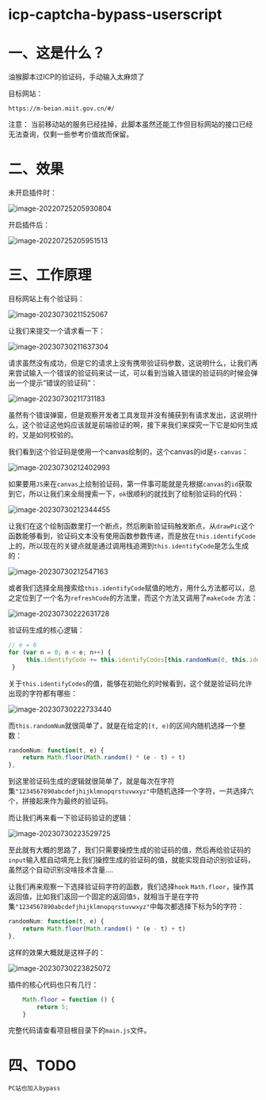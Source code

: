 # icp-captcha-bypass-userscript

# 一、这是什么？ 

油猴脚本过ICP的验证码，手动输入太麻烦了



目标网站： 

```
https://m-beian.miit.gov.cn/#/
```



注意： 当前移动站的服务已经挂掉，此脚本虽然还能工作但目标网站的接口已经无法查询，仅剩一些参考价值故而保留。



# 二、效果

未开启插件时：

![image-20220725205930804](README.assets/image-20220725205930804.png)



开启插件后：

![image-20220725205951513](README.assets/image-20220725205951513.png)



# 三、工作原理

目标网站上有个验证码：

![image-20230730211525067](README.assets/image-20230730211525067.png)

让我们来提交一个请求看一下：

![image-20230730211637304](README.assets/image-20230730211637304.png)

请求虽然没有成功，但是它的请求上没有携带验证码参数，这说明什么，让我们再来尝试输入一个错误的验证码来试一试，可以看到当输入错误的验证码的时候会弹出一个提示“错误的验证码”：

![image-20230730211731183](README.assets/image-20230730211731183.png)

虽然有个错误弹窗，但是观察开发者工具发现并没有捕获到有请求发出，这说明什么，这个验证这他妈应该就是前端验证的啊，接下来我们来探究一下它是如何生成的，又是如何校验的。

我们看到这个验证码是使用一个canvas绘制的，这个canvas的id是`s-canvas`：

![image-20230730212402993](README.assets/image-20230730212402993.png)

如果要用`JS`来在`canvas`上绘制验证码，第一件事可能就是先根据`canvas`的`id`获取到它，所以让我们来全局搜索一下，`ok`很顺利的就找到了绘制验证码的代码：

![image-20230730212344455](README.assets/image-20230730212344455.png)

让我们在这个绘制函数里打一个断点，然后刷新验证码触发断点，从`drawPic`这个函数能够看到，验证码文本没有使用函数参数传递，而是放在`this.identifyCode`上的，所以现在的关键点就是通过调用栈追溯到`this.identifyCode`是怎么生成的：

![image-20230730212547163](README.assets/image-20230730212547163.png)

或者我们选择全局搜索给`this.identifyCode`赋值的地方，用什么方法都可以，总之定位到了一个名为`refreshCode`的方法里，而这个方法又调用了`makeCode` 方法： 

![image-20230730222631728](README.assets/image-20230730222631728.png)



验证码生成的核心逻辑：

```js
// e = 6 
for (var n = 0; n < e; n++) {
     this.identifyCode += this.identifyCodes[this.randomNum(0, this.identifyCodes.length)]
 }
```

关于`this.identifyCodes`的值，能够在初始化的时候看到，这个就是验证码允许出现的字符都有哪些：

![image-20230730222733440](README.assets/image-20230730222733440.png)

而`this.randomNum`就很简单了，就是在给定的`[t, e)`的区间内随机选择一个整数： 

```js
randomNum: function(t, e) {
    return Math.floor(Math.random() * (e - t) + t)
},
```

到这里验证码生成的逻辑就很简单了，就是每次在字符集`"1234567890abcdefjhijklmnopqrstuvwxyz"`中随机选择一个字符，一共选择六个，拼接起来作为最终的验证码。

而让我们再来看一下验证码验证的逻辑：

![image-20230730223529725](README.assets/image-20230730223529725.png)

至此就有大概的思路了，我们只需要操控生成的验证码的值，然后再给验证码的`input`输入框自动填充上我们操控生成的验证码的值，就能实现自动识别验证码，虽然这个自动识别没啥技术含量....

让我们再来观察一下选择验证码字符的函数，我们选择`hook` `Math.floor`，操作其返回值，比如我们返回一个固定的返回值`5`，就相当于是在字符集`"1234567890abcdefjhijklmnopqrstuvwxyz"`中每次都选择下标为5的字符： 

```js
randomNum: function(t, e) {
    return Math.floor(Math.random() * (e - t) + t)
},
```

这样的效果大概就是这样子的：

![image-20230730223825072](README.assets/image-20230730223825072.png)

插件的核心代码也只有几行：

```js
    Math.floor = function () {
        return 5;
    }
```

完整代码请查看项目根目录下的`main.js`文件。



# 四、TODO 

```
PC站也加入bypass
```











